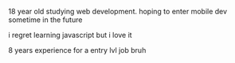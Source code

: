 18 year old studying web development. hoping to enter mobile dev sometime in the future 

i regret learning javascript but i love it 

8 years experience for a entry lvl job bruh
